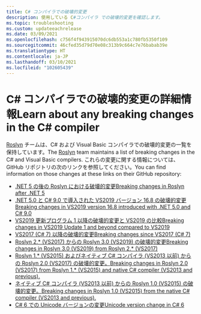 ```yaml
---
title: C# コンパイラでの破壊的変更
description: 使用している C#コンパイラ での破壊的変更を確認します。
ms.topic: troubleshooting
ms.custom: updateeachrelease
ms.date: 03/09/2021
ms.openlocfilehash: c756f4f943915070dc6db553a1c780fb5350f109
ms.sourcegitcommit: 46cfed35d79d70e08c313b9c664c7e76babab39e
ms.translationtype: HT
ms.contentlocale: ja-JP
ms.lasthandoff: 03/10/2021
ms.locfileid: "102605439"
---
```

# <a name="learn-about-any-breaking-changes-in-the-c-compiler"></a><span data-ttu-id="fd83b-103">C# コンパイラでの破壊的変更の詳細情報</span><span class="sxs-lookup"><span data-stu-id="fd83b-103">Learn about any breaking changes in the C# compiler</span></span>

<span data-ttu-id="fd83b-104">[Roslyn](https://github.com/dotnet/roslyn) チームは、C# および Visual Basic コンパイラでの破壊的変更の一覧を保持しています。</span><span class="sxs-lookup"><span data-stu-id="fd83b-104">The [Roslyn](https://github.com/dotnet/roslyn) team maintains a list of breaking changes in the C# and Visual Basic compilers.</span></span> <span data-ttu-id="fd83b-105">これらの変更に関する情報については、GitHub リポジトリの次のリンクを参照してください。</span><span class="sxs-lookup"><span data-stu-id="fd83b-105">You can find information on those changes at these links on their GitHub repository:</span></span>

- [<span data-ttu-id="fd83b-106">.NET 5 の後の Roslyn における破壊的変更</span><span class="sxs-lookup"><span data-stu-id="fd83b-106">Breaking changes in Roslyn after .NET 5</span></span>](https://github.com/dotnet/roslyn/blob/main/docs/compilers/CSharp/Compiler%20Breaking%20Changes%20-%20post%20DotNet%205.md)
- [<span data-ttu-id="fd83b-107">.NET 5.0 と C# 9.0 で導入された VS2019 バージョン 16.8 の破壊的変更</span><span class="sxs-lookup"><span data-stu-id="fd83b-107">Breaking changes in VS2019 version 16.8 introduced with .NET 5.0 and C# 9.0</span></span>](https://github.com/dotnet/roslyn/blob/main/docs/compilers/CSharp/Compiler%20Breaking%20Changes%20-%20DotNet%205.md)
- [<span data-ttu-id="fd83b-108">VS2019 更新プログラム 1 以降の破壊的変更と VS2019 の比較</span><span class="sxs-lookup"><span data-stu-id="fd83b-108">Breaking changes in VS2019 Update 1 and beyond compared to VS2019</span></span>](https://github.com/dotnet/roslyn/blob/main/docs/compilers/CSharp/Compiler%20Breaking%20Changes%20-%20post%20VS2019.md)
- [<span data-ttu-id="fd83b-109">VS2017 (C# 7) 以降の破壊的変更</span><span class="sxs-lookup"><span data-stu-id="fd83b-109">Breaking changes since VS2017 (C# 7)</span></span>](https://github.com/dotnet/roslyn/blob/main/docs/compilers/CSharp/Compiler%20Breaking%20Changes%20-%20post%20VS2017.md)
- [<span data-ttu-id="fd83b-110">Roslyn 2.\* (VS2017) からの Roslyn 3.0 (VS2019) の破壊的変更</span><span class="sxs-lookup"><span data-stu-id="fd83b-110">Breaking changes in Roslyn 3.0 (VS2019) from Roslyn 2.\* (VS2017)</span></span>](https://github.com/dotnet/roslyn/blob/main/docs/compilers/CSharp/Compiler%20Breaking%20Changes%20-%20VS2019.md)
- [<span data-ttu-id="fd83b-111">Roslyn 1.\* (VS2015) およびネイティブ C# コンパイラ (VS2013 以前) からの Roslyn 2.0 (VS2017) の破壊的変更。</span><span class="sxs-lookup"><span data-stu-id="fd83b-111">Breaking changes in Roslyn 2.0 (VS2017) from Roslyn 1.\* (VS2015) and native C# compiler (VS2013 and previous).</span></span>](https://github.com/dotnet/roslyn/blob/main/docs/compilers/CSharp/Compiler%20Breaking%20Changes%20-%20VS2017.md)
- [<span data-ttu-id="fd83b-112">ネイティブ C# コンパイラ (VS2013 以前) からの Roslyn 1.0 (VS2015) の破壊的変更。</span><span class="sxs-lookup"><span data-stu-id="fd83b-112">Breaking changes in Roslyn 1.0 (VS2015) from the native C# compiler (VS2013 and previous).</span></span>](https://github.com/dotnet/roslyn/blob/main/docs/compilers/CSharp/Compiler%20Breaking%20Changes%20-%20VS2015.md)
- [<span data-ttu-id="fd83b-113">C# 6 での Unicode バージョンの変更</span><span class="sxs-lookup"><span data-stu-id="fd83b-113">Unicode version change in C# 6</span></span>](https://github.com/dotnet/roslyn/blob/main/docs/compilers/CSharp/Unicode%20Version.md)
